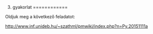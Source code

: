 3. gyakorlat
============

Oldjuk meg a következő feladatot:

http://www.inf.unideb.hu/~szathml/pmwiki/index.php?n=Py.20151111a
